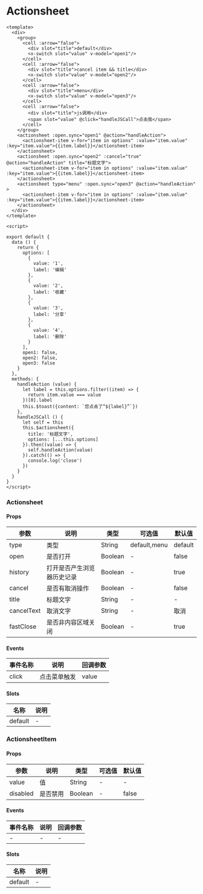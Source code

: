 # Actionsheet

```
<template>
  <div>
    <group>
      <cell :arrow="false">
        <div slot="title">default</div>
        <x-switch slot="value" v-model="open1"/>
      </cell>
      <cell :arrow="false">
        <div slot="title">cancel item && title</div>
        <x-switch slot="value" v-model="open2"/>
      </cell>
      <cell :arrow="false">
        <div slot="title">menu</div>
        <x-switch slot="value" v-model="open3"/>
      </cell>
      <cell :arrow="false">
        <div slot="title">js调用</div>
        <span slot="value" @click="handleJSCall">点击我</span>
      </cell>
    </group>
    <actionsheet :open.sync="open1" @action="handleAction">
      <actionsheet-item v-for="item in options" :value="item.value" :key="item.value">{{item.label}}</actionsheet-item>
    </actionsheet>
    <actionsheet :open.sync="open2" :cancel="true" @action="handleAction" title="标题文字">
      <actionsheet-item v-for="item in options" :value="item.value" :key="item.value">{{item.label}}</actionsheet-item>
    </actionsheet>
    <actionsheet type="menu" :open.sync="open3" @action="handleAction" >
      <actionsheet-item v-for="item in options" :value="item.value" :key="item.value">{{item.label}}</actionsheet-item>
    </actionsheet>
  </div>
</template>

<script>

export default {
  data () {
    return {
      options: [
        {
          value: '1',
          label: '编辑'
        },
        {
          value: '2',
          label: '收藏'
        },
        {
          value: '3',
          label: '分享'
        },
        {
          value: '4',
          label: '删除'
        }
      ],
      open1: false,
      open2: false,
      open3: false
    }
  },
  methods: {
    handleAction (value) {
      let label = this.options.filter((item) => {
        return item.value === value
      })[0].label
      this.$toast({content: `您点击了“${label}”`})
    },
    handleJSCall () {
      let self = this
      this.$actionsheet({
        title: '标题文字',
        options: [...this.options]
      }).then((value) => {
        self.handleAction(value)
      }).catch(() => {
        console.log('close')
      })
    }
  }
}
</script>
```

### Actionsheet
#### Props
| 参数      | 说明    | 类型      | 可选值       | 默认值   |
|---------- |-------- |---------- |------------- |--------- |
| type     | 类型   | String  |   default,menu       |    default    |
| open     | 是否打开   | Boolean  |   -       |    false    |
| history     | 打开是否产生浏览器历史记录   | Boolean  |   -       |    true    |
| cancel     | 是否有取消操作   | Boolean  |   -       |    false    |
| title     | 标题文字   | String  |   -       |    -    |
| cancelText     | 取消文字   | String  |   -       |    取消    |
| fastClose     | 是否非内容区域关闭   | Boolean  |   -       |    true    |

#### Events
| 事件名称 | 说明 | 回调参数 |
|---------|--------|---------|
| click | 点击菜单触发 | value |

#### Slots
| 名称 | 说明 | 
|---------|--------|
| default | - |

### ActionsheetItem
#### Props
| 参数      | 说明    | 类型      | 可选值       | 默认值   |
|---------- |-------- |---------- |------------- |--------- |
| value     | 值   | String  |   -       |    -    |
| disabled     | 是否禁用   | Boolean  |   -       |    false    |

#### Events
| 事件名称 | 说明 | 回调参数 |
|---------|--------|---------|
| - | - | - |

#### Slots
| 名称 | 说明 | 
|---------|--------|
| default | - |